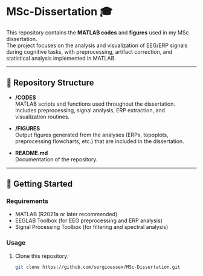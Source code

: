 # MSc-Dissertation 🎓

This repository contains the **MATLAB codes** and **figures** used in my MSc dissertation.  
The project focuses on the analysis and visualization of EEG/ERP signals during cognitive tasks, with preprocessing, artifact correction, and statistical analysis implemented in MATLAB.

---

## 📂 Repository Structure

- **/CODES**  
  MATLAB scripts and functions used throughout the dissertation.  
  Includes preprocessing, signal analysis, ERP extraction, and visualization routines.

- **/FIGURES**  
  Output figures generated from the analyses (ERPs, topoplots, preprocessing flowcharts, etc.) that are included in the dissertation.

- **README.md**  
  Documentation of the repository.

---

## 🚀 Getting Started

### Requirements
- MATLAB (R2021a or later recommended)  
- EEGLAB Toolbox (for EEG preprocessing and ERP analysis)  
- Signal Processing Toolbox (for filtering and spectral analysis)  

### Usage
1. Clone this repository:  
   ```bash
   git clone https://github.com/sergioessex/MSc-Dissertation.git

